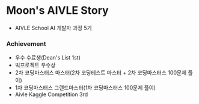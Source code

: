 # Moon's AIVLE Story
- AIVLE School AI 개발자 과정 5기

### Achievement
- 우수 수료생(Dean's List 1st)
- 빅프로젝트 우수상
- 2차 코딩마스터스 마스터(2차 코딩테스트 마스터 + 2차 코딩마스터스 100문제 풀이)
- 1차 코딩마스터스 그랜드마스터(1차 코딩마스터스 100문제 풀이)
- Aivle Kaggle Competition 3rd
